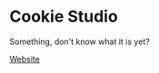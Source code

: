 # Cookie Studio

Something, don't know what it is yet?

[Website](https://cookie-studio.netlify.app/)
